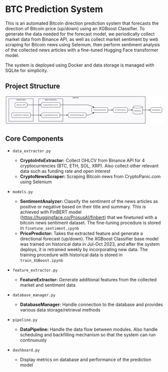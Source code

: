 # BTC Prediction System

This is an automated Bitcoin direction prediction system that forecasts the direction of Bitcoin price (up/down) using an XGBoost Classifier. To generate the data needed for the forecast model, we periodically collect market data from Binance API, as well as collect market sentiment by web scraping for Bitcoin news using Selenium, then perform sentiment analysis of the collected news articles with a fine-tuned Hugging Face transformer model.  

The system is deployed using Docker and data storage is managed with SQLite for simplicity.

## Project Structure
![Project Structure Diagram](project_structure.png)

## Core Components

- `data_extractor.py`  
  - **CryptoInfoExtractor:** Collect OHLCV from Binance API for 4 cryptocurrencies (BTC, ETH, SOL, XRP). Also collect other relevant data such as funding rate and open interest
  - **CryptoNewsScraper:** Scraping Bitcoin news from CryptoPanic.com using Selenium

- `models.py` 
  - **SentimentAnalyzer:** Classify the sentiment of the news articles as positive or negative based on their title and summary. This is achieved with FinBERT model (https://huggingface.co/ProsusAI/finbert) that we finetuned with a bitcoin news sentiment dataset. The fine-tuning procedure is stored in `finetune_sentiment.ipynb`
  - **PricePredictor:** Takes the extracted feature and generate a directional forecast (up/down). The XGBoost Classifier base model was trained on historical data in Jul-Oct 2023, and after the system deploys, it is retrained weekly by incorporating new data. The training procedure with historical data is stored in `train_XGBoost.ipynb`

- `feature_extractor.py`
  - **FeatureExtractor:** Generate additional features from the collected market and sentiment data

- `database_manager.py`
  - **DatabaseManager:** Handle connection to the database and provides various data storage/retrieval methods

- `pipeline.py`
  - **DataPipeline:** Handle the data flow between modules. Also handle scheduling and backfilling mechanism so that the system can run continuously

- `dashboard.py`
  - Display metrics on database and performance of the prediction model




